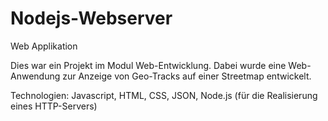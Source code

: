 # Nodejs-Webserver
Web Applikation

Dies war ein Projekt im Modul Web-Entwicklung. Dabei wurde eine Web-Anwendung zur Anzeige von Geo-Tracks auf einer Streetmap entwickelt.

Technologien: Javascript, HTML, CSS, JSON, Node.js (für die Realisierung eines HTTP-Servers)
